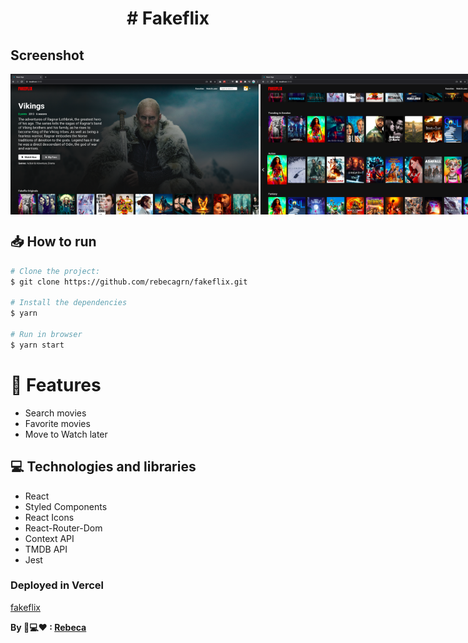 <h1 align="center">
# Fakeflix
</h1>

## Screenshot

<div style="display: flex; flex-direction: 'row'; align-items: 'center';">
   <img src="src/assets/home.png" width="400px">
   <img src="src/assets/home-2.png" width="400px">
</div>

## 📥 How to run

```bash
# Clone the project:
$ git clone https://github.com/rebecagrn/fakeflix.git

# Install the dependencies
$ yarn

# Run in browser
$ yarn start

```

# :rocket: Features

- Search movies
- Favorite movies
- Move to Watch later

## 💻 Technologies and libraries

<ul>
  <li>React</li>
  <li>Styled Components</li>
  <li>React Icons</li>
  <li>React-Router-Dom</li>
  <li>Context API</li>
  <li>TMDB API</li>
  <li>Jest</li>
</ul>

### Deployed in Vercel

[fakeflix](https://fakeflix-iota.vercel.app/)

**By 📱💻❤ : [Rebeca](https://rebecadeveloper.netlify.app/)**
